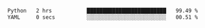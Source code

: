 <!--START_SECTION:waka-->

```txt
Python   2 hrs           █████████████████████████   99.49 %
YAML     0 secs          ░░░░░░░░░░░░░░░░░░░░░░░░░   00.51 %
```

<!--END_SECTION:waka-->

